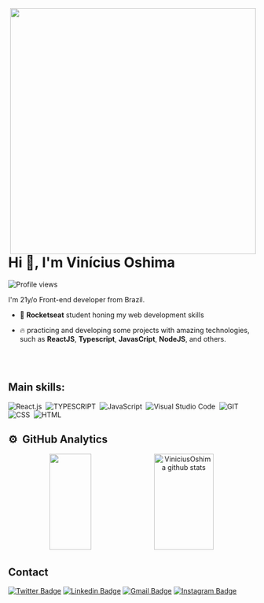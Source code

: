 <img align="right" height="500em" src="https://raw.githubusercontent.com/gist/ViniciusOshima/45d5e73133306cc287c8e92a23fcdb74/raw/e960f1905791cd6c4242e28e5ab04724d1e68a44/githubcard.svg"/>
<h1 align="left">Hi 👋, I'm Vinícius Oshima</h1>
<p align="left"> <img src="https://komarev.com/ghpvc/?username=ViniciusOshima&color=yellow" alt="Profile views" /> </p>


I'm 21y/o Front-end developer from Brazil.

- 🚀 **Rocketseat** student honing my web development skills

- 🔥 practicing and developing some projects with amazing technologies, such as **ReactJS**, **Typescript**, **JavasCript**, **NodeJS**, and others.

<br><br>

## Main skills:
![React.js](https://img.shields.io/badge/-React.js-0D1117?style=for-the-badge&logo=react&labelColor=0D1117)&nbsp;
![TYPESCRIPT](https://img.shields.io/badge/-Typescript-0D1117?style=for-the-badge&logo=typescript&labelColor=0D1117)&nbsp;
![JavaScript](https://img.shields.io/badge/-JavaScript-0D1117?style=for-the-badge&logo=javascript&labelColor=0D1117)&nbsp;
![Visual Studio Code](https://img.shields.io/badge/-vs%20code-0D1117?style=for-the-badge&logo=visualstudiocode&labelColor=0D1117)&nbsp;
![GIT](https://img.shields.io/badge/-GIT-0D1117?style=for-the-badge&logo=Git&labelColor=0D1117)&nbsp;
![CSS](https://img.shields.io/badge/-CSS-0D1117?style=for-the-badge&logo=CSS3&logoColor=1572B6&labelColor=0D1117)&nbsp;
![HTML](https://img.shields.io/badge/-HTML-0D1117?style=for-the-badge&logo=HTML5&labelColor=0D1117)&nbsp;

## ⚙️ &nbsp;GitHub Analytics

<div align="center">
  <img width="41%" height="195px" src="https://github-readme-stats.vercel.app/api/top-langs/?username=ViniciusOshima&layout=compact&hide_border=true&title_color=dbac2c&text_color=c9d1d9&bg_color=0d1117" />
  <img width="49%" height="195px" src="https://github-readme-stats.vercel.app/api?username=ViniciusOshima&show_icons=true&count_private=true&hide_border=true&title_color=dbac2c&icon_color=dbac2c&text_color=c9d1d9&bg_color=0d1117" alt="ViniciusOshima github stats" /> 
</div>

<!--

<br><br>

## 🛠 &nbsp;Tech Stack

![JavaScript](https://img.shields.io/badge/-JavaScript-05122A?style=flat&logo=javascript)&nbsp;
![Node.js](https://img.shields.io/badge/-Node.js-05122A?style=flat&logo=node.js)&nbsp;
![HTML](https://img.shields.io/badge/-HTML-05122A?style=flat&logo=HTML5)&nbsp;
![CSS](https://img.shields.io/badge/-CSS-05122A?style=flat&logo=CSS3&logoColor=1572B6)&nbsp;
![React](https://img.shields.io/badge/-React-05122A?style=flat&logo=react)&nbsp;
![Git](https://img.shields.io/badge/-Git-05122A?style=flat&logo=git)&nbsp;
![GitHub](https://img.shields.io/badge/-GitHub-05122A?style=flat&logo=github)&nbsp;
![Markdown](https://img.shields.io/badge/-Markdown-05122A?style=flat&logo=markdown)&nbsp;
![Visual Studio Code](https://img.shields.io/badge/-Visual%20Studio%20Code-05122A?style=flat&logo=visual-studio-code&logoColor=007ACC)&nbsp;
![PostgreSQL](https://img.shields.io/badge/-PostgreSQL-05122A?style=flat&logo=postgresql)&nbsp;
![SQLite](https://img.shields.io/badge/-SQLite-05122A?style=flat&logo=sqlite)&nbsp;

<br><br>

## ⚙️ &nbsp;GitHub Analytics

<p align="left">
<img width="530em" src="https://github-readme-stats.vercel.app/api?username=maykbrito&show_icons=true&theme=vision-friendly-dark" alt="maykbrito's stats"/>
<img width="530em" src="https://github-readme-stats.vercel.app/api/top-langs/?username=maykbrito&layout=compact&theme=vision-friendly-dark" alt="maykbrito's most languages"/>
</p>
-->



## Contact

[![Twitter Badge](https://img.shields.io/badge/Twitter-1DA1F2?style=for-the-badge&logo=twitter&logoColor=white)](https://twitter.com/oshimaVini)
[![Linkedin Badge](https://img.shields.io/badge/LinkedIn-0077B5?style=for-the-badge&logo=linkedin&logoColor=white)](https://www.instagram.com/vine.oshima/)
[![Gmail Badge](https://img.shields.io/badge/Gmail-D14836?style=for-the-badge&logo=gmail&logoColor=white)](mailto:viniciusoshimadev@gmail.com)
[![Instagram Badge](https://img.shields.io/badge/Instagram-ff4eb3?style=for-the-badge&logo=instagram&logoColor=white)](https://www.instagram.com/vine.oshima/)

<!--

<img width="490em" src="https://github-readme-twitter-gazf.vercel.app/api?id=maykbrito&layout=wide&show_reply=off&show_retweet=off" />


**maykbrito/maykbrito** is a ✨ _special_ ✨ repository because its `README.md` (this file) appears on your GitHub profile.

Here are some ideas to get you started:

- 🔭 I’m currently working on ...
- 🌱 I’m currently learning ...
- 👯 I’m looking to collaborate on ...
- 🤔 I’m looking for help with ...
- 💬 Ask me about ...
- 📫 How to reach me: ...
- 😄 Pronouns: ...
- ⚡ Fun fact: ...
-->
